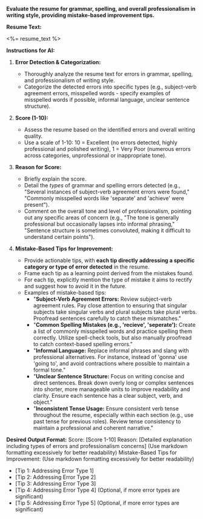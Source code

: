 **Evaluate the resume for grammar, spelling, and overall professionalism in writing style, providing mistake-based improvement tips.**

**Resume Text:**

<%= resume_text %>

**Instructions for AI:**

1. **Error Detection & Categorization:**

   - Thoroughly analyze the resume text for errors in grammar, spelling, and professionalism of writing style.
   - Categorize the detected errors into specific types (e.g., subject-verb agreement errors, misspelled words - specify examples of misspelled words if possible, informal language, unclear sentence structure).

2. **Score (1-10):**

   - Assess the resume based on the identified errors and overall writing quality.
   - Use a scale of 1-10: 10 = Excellent (no errors detected, highly professional and polished writing), 1 = Very Poor (numerous errors across categories, unprofessional or inappropriate tone).

3. **Reason for Score:**

   - Briefly explain the score.
   - Detail the _types_ of grammar and spelling errors detected (e.g., "Several instances of subject-verb agreement errors were found," "Commonly misspelled words like 'separate' and 'achieve' were present").
   - Comment on the overall tone and level of professionalism, pointing out any specific areas of concern (e.g., "The tone is generally professional but occasionally lapses into informal phrasing," "Sentence structure is sometimes convoluted, making it difficult to understand certain points").

4. **Mistake-Based Tips for Improvement:**
   - Provide actionable tips, with **each tip directly addressing a specific category or type of error detected** in the resume.
   - Frame each tip as a learning point derived from the mistakes found.
   - For each tip, explicitly mention the type of mistake it aims to rectify and suggest how to avoid it in the future.
   - Examples of mistake-based tips:
     - "**Subject-Verb Agreement Errors:** Review subject-verb agreement rules. Pay close attention to ensuring that singular subjects take singular verbs and plural subjects take plural verbs. Proofread sentences carefully to catch these mismatches."
     - "**Common Spelling Mistakes (e.g., 'recieve', 'seperate'):** Create a list of commonly misspelled words and practice spelling them correctly. Utilize spell-check tools, but also manually proofread to catch context-based spelling errors."
     - "**Informal Language:** Replace informal phrases and slang with professional alternatives. For instance, instead of 'gonna' use 'going to', and avoid contractions where possible to maintain a formal tone."
     - "**Unclear Sentence Structure:** Focus on writing concise and direct sentences. Break down overly long or complex sentences into shorter, more manageable units to improve readability and clarity. Ensure each sentence has a clear subject, verb, and object."
     - "**Inconsistent Tense Usage:** Ensure consistent verb tense throughout the resume, especially within each section (e.g., use past tense for previous roles). Review tense consistency to maintain a professional and coherent narrative."

**Desired Output Format:**
Score: [Score 1-10]
Reason: [Detailed explanation including types of errors and professionalism concerns] (Use markdown formatting excessively for better readability)
Mistake-Based Tips for Improvement: (Use markdown formatting excessively for better readability)

- [Tip 1: Addressing Error Type 1]
- [Tip 2: Addressing Error Type 2]
- [Tip 3: Addressing Error Type 3]
- [Tip 4: Addressing Error Type 4] (Optional, if more error types are significant)
- [Tip 5: Addressing Error Type 5] (Optional, if more error types are significant)
